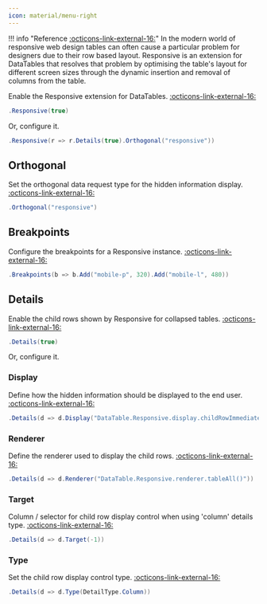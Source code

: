 ```yaml
---
icon: material/menu-right
---
```


!!! info "Reference [:octicons-link-external-16:](https://datatables.net/extensions/responsive/)"
	In the modern world of responsive web design tables can often cause a particular problem for designers due to their row based layout.
	Responsive is an extension for DataTables that resolves that problem by optimising the table's layout for different screen sizes
	through the dynamic insertion and removal of columns from the table.

Enable the Responsive extension for DataTables.
[:octicons-link-external-16:](https://datatables.net/reference/option/responsive)
```csharp
.Responsive(true)
```
Or, configure it.
```csharp
.Responsive(r => r.Details(true).Orthogonal("responsive"))
```

## Orthogonal
Set the orthogonal data request type for the hidden information display.
[:octicons-link-external-16:](https://datatables.net/reference/option/responsive.orthogonal)
```csharp
.Orthogonal("responsive")
```

## Breakpoints
Configure the breakpoints for a Responsive instance.
[:octicons-link-external-16:](https://datatables.net/reference/option/responsive.breakpoints)
```csharp
.Breakpoints(b => b.Add("mobile-p", 320).Add("mobile-l", 480))
```

## Details
Enable the child rows shown by Responsive for collapsed tables.
[:octicons-link-external-16:](https://datatables.net/reference/option/responsive.details)
```csharp
.Details(true)
```
Or, configure it.

### Display
Define how the hidden information should be displayed to the end user.
[:octicons-link-external-16:](https://datatables.net/reference/option/responsive.details.display)
```csharp
.Details(d => d.Display("DataTable.Responsive.display.childRowImmediate"))
```

### Renderer
Define the renderer used to display the child rows.
[:octicons-link-external-16:](https://datatables.net/reference/option/responsive.details.renderer)
```csharp
.Details(d => d.Renderer("DataTable.Responsive.renderer.tableAll()"))
```

### Target
Column / selector for child row display control when using 'column' details type.
[:octicons-link-external-16:](https://datatables.net/reference/option/responsive.details.target)
```csharp
.Details(d => d.Target(-1))
```

### Type
Set the child row display control type.
[:octicons-link-external-16:](https://datatables.net/reference/option/responsive.details.type)
```csharp
.Details(d => d.Type(DetailType.Column))
```